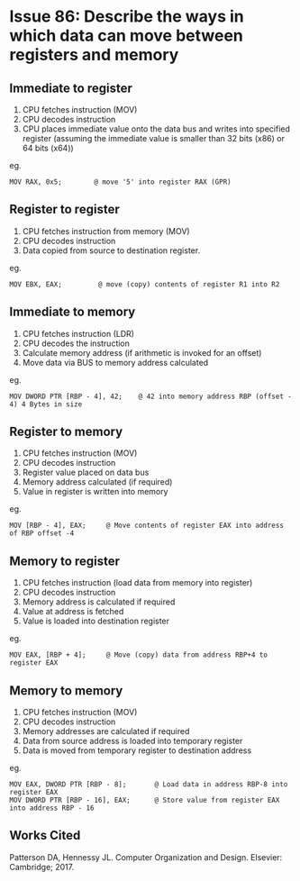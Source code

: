 # Issue 86: Describe the ways in which data can move between registers and memory

## Immediate to register
1. CPU fetches instruction (MOV)
2. CPU decodes instruction
3. CPU places immediate value onto the data bus and writes into specified register (assuming the immediate value is smaller than 32 bits (x86) or 64 bits (x64))

eg.
``` 
MOV RAX, 0x5;        @ move '5' into register RAX (GPR)  
```

## Register to register
1. CPU fetches instruction from memory (MOV)
2. CPU decodes instruction 
3. Data copied from source to destination register. 

eg. 
```
MOV EBX, EAX;         @ move (copy) contents of register R1 into R2
```

## Immediate to memory
1. CPU fetches instruction (LDR)
2. CPU decodes the instruction
3. Calculate memory address (if arithmetic is invoked for an offset)
4. Move data via BUS to memory address calculated

eg.
```
MOV DWORD PTR [RBP - 4], 42;    @ 42 into memory address RBP (offset - 4) 4 Bytes in size
```

## Register to memory
1. CPU fetches instruction (MOV)
2. CPU decodes instruction
3. Register value placed on data bus
4. Memory address calculated (if required)
5. Value in register is written into memory

eg.
```
MOV [RBP - 4], EAX;     @ Move contents of register EAX into address of RBP offset -4
```
## Memory to register
1. CPU fetches instruction (load data from memory into register)
2. CPU decodes instruction  
3. Memory address is calculated if required
4. Value at address is fetched
5. Value is loaded into destination register

eg.
```
MOV EAX, [RBP + 4];     @ Move (copy) data from address RBP+4 to register EAX
```

## Memory to memory
1. CPU fetches instruction (MOV)
2. CPU decodes instruction
3. Memory addresses are calculated if required
4. Data from source address is loaded into temporary register
5. Data is moved from temporary register to destination address 

eg.
```
MOV EAX, DWORD PTR [RBP - 8];       @ Load data in address RBP-8 into register EAX
MOV DWORD PTR [RBP - 16], EAX;      @ Store value from register EAX into address RBP - 16
```

## Works Cited
Patterson DA, Hennessy JL. Computer Organization and Design. Elsevier: Cambridge; 2017.
